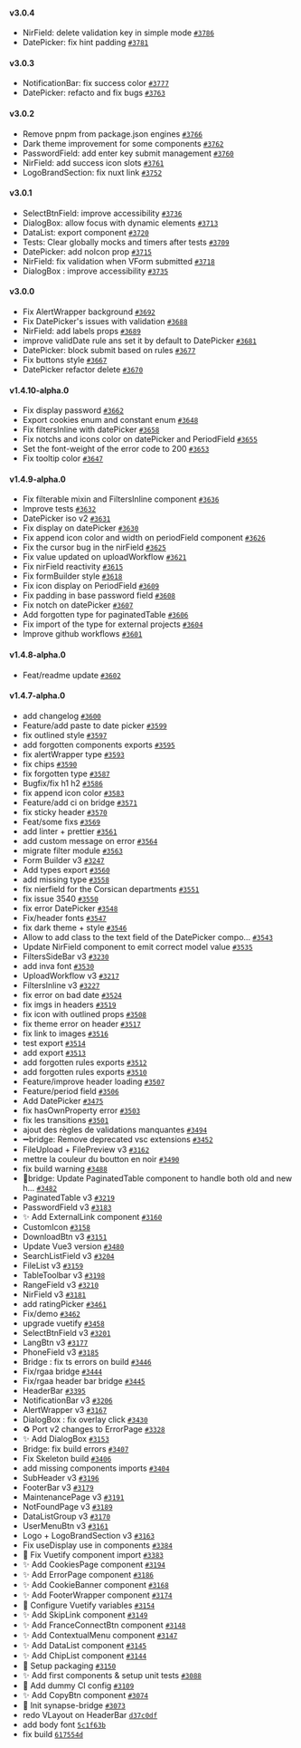 #### v3.0.4

- NirField: delete validation key in simple mode [`#3786`](https://github.com/assurance-maladie-digital/design-system/pull/3786)
- DatePicker: fix hint padding [`#3781`](https://github.com/assurance-maladie-digital/design-system/pull/3781)

#### v3.0.3

- NotificationBar: fix success color [`#3777`](https://github.com/assurance-maladie-digital/design-system/pull/3777)
- DatePicker: refacto and fix bugs [`#3763`](https://github.com/assurance-maladie-digital/design-system/pull/3763)

#### v3.0.2

-   Remove pnpm from package.json engines [`#3766`](https://github.com/assurance-maladie-digital/design-system/pull/3766)
-   Dark theme improvement for some components [`#3762`](https://github.com/assurance-maladie-digital/design-system/pull/3762)
-   PasswordField: add enter key submit management [`#3760`](https://github.com/assurance-maladie-digital/design-system/pull/3760)
-   NirField: add success icon slots [`#3761`](https://github.com/assurance-maladie-digital/design-system/pull/3761)
-   LogoBrandSection: fix nuxt link [`#3752`](https://github.com/assurance-maladie-digital/design-system/pull/3752)

#### v3.0.1

-   SelectBtnField: improve accessibility [`#3736`](https://github.com/assurance-maladie-digital/design-system/pull/3736)
-   DialogBox: allow focus with dynamic elements [`#3713`](https://github.com/assurance-maladie-digital/design-system/pull/3713)
-   DataList: export component [`#3720`](https://github.com/assurance-maladie-digital/design-system/pull/3720)
-   Tests: Clear globally mocks and timers after tests [`#3709`](https://github.com/assurance-maladie-digital/design-system/pull/3709)
-   DatePicker: add noIcon prop [`#3715`](https://github.com/assurance-maladie-digital/design-system/pull/3715)
-   NirField: fix validation when VForm submitted [`#3718`](https://github.com/assurance-maladie-digital/design-system/pull/3718)
-   DialogBox : improve accessibility [`#3735`](https://github.com/assurance-maladie-digital/design-system/pull/3735)

#### v3.0.0

-   Fix AlertWrapper background [`#3692`](https://github.com/assurance-maladie-digital/design-system/pull/3692)
-   Fix DatePicker's issues with validation [`#3688`](https://github.com/assurance-maladie-digital/design-system/pull/3688)
-   NirField: add labels props [`#3689`](https://github.com/assurance-maladie-digital/design-system/pull/3689)
-   improve validDate rule ans set it by default to DatePicker [`#3681`](https://github.com/assurance-maladie-digital/design-system/pull/3681)
-   DatePicker: block submit based on rules [`#3677`](https://github.com/assurance-maladie-digital/design-system/pull/3677)
-   Fix buttons style [`#3667`](https://github.com/assurance-maladie-digital/design-system/pull/3667)
-   DatePicker refactor delete [`#3670`](https://github.com/assurance-maladie-digital/design-system/pull/3670)

#### v1.4.10-alpha.0

-   Fix display password [`#3662`](https://github.com/assurance-maladie-digital/design-system/pull/3662)
-   Export cookies enum and constant enum [`#3648`](https://github.com/assurance-maladie-digital/design-system/pull/3648)
-   Fix filtersInline with datePicker [`#3658`](https://github.com/assurance-maladie-digital/design-system/pull/3658)
-   Fix notchs and icons color on datePicker and PeriodField [`#3655`](https://github.com/assurance-maladie-digital/design-system/pull/3655)
-   Set the font-weight of the error code to 200 [`#3653`](https://github.com/assurance-maladie-digital/design-system/pull/3653)
-   Fix tooltip color [`#3647`](https://github.com/assurance-maladie-digital/design-system/pull/3647)

#### v1.4.9-alpha.0

-   Fix filterable mixin and FiltersInline component [`#3636`](https://github.com/assurance-maladie-digital/design-system/pull/3636)
-   Improve tests [`#3632`](https://github.com/assurance-maladie-digital/design-system/pull/3632)
-   DatePicker iso v2 [`#3631`](https://github.com/assurance-maladie-digital/design-system/pull/3631)
-   Fix display on datePicker [`#3630`](https://github.com/assurance-maladie-digital/design-system/pull/3630)
-   Fix append icon color and width on periodField component [`#3626`](https://github.com/assurance-maladie-digital/design-system/pull/3626)
-   Fix the cursor bug in the nirField [`#3625`](https://github.com/assurance-maladie-digital/design-system/pull/3625)
-   Fix value updated on uploadWorkflow [`#3621`](https://github.com/assurance-maladie-digital/design-system/pull/3621)
-   Fix nirField reactivity [`#3615`](https://github.com/assurance-maladie-digital/design-system/pull/3615)
-   Fix formBuilder style [`#3618`](https://github.com/assurance-maladie-digital/design-system/pull/3618)
-   Fix icon display on PeriodField [`#3609`](https://github.com/assurance-maladie-digital/design-system/pull/3609)
-   Fix padding in base password field [`#3608`](https://github.com/assurance-maladie-digital/design-system/pull/3608)
-   Fix notch on datePicker [`#3607`](https://github.com/assurance-maladie-digital/design-system/pull/3607)
-   Add forgotten type for paginatedTable [`#3606`](https://github.com/assurance-maladie-digital/design-system/pull/3606)
-   Fix import of the type for external projects [`#3604`](https://github.com/assurance-maladie-digital/design-system/pull/3604)
-   Improve github workflows [`#3601`](https://github.com/assurance-maladie-digital/design-system/pull/3601)

#### v1.4.8-alpha.0

-   Feat/readme update [`#3602`](https://github.com/assurance-maladie-digital/design-system/pull/3602)

#### v1.4.7-alpha.0

-   add changelog [`#3600`](https://github.com/assurance-maladie-digital/design-system/pull/3600)
-   Feature/add paste to date picker [`#3599`](https://github.com/assurance-maladie-digital/design-system/pull/3599)
-   fix outlined style [`#3597`](https://github.com/assurance-maladie-digital/design-system/pull/3597)
-   add forgotten components exports [`#3595`](https://github.com/assurance-maladie-digital/design-system/pull/3595)
-   fix alertWrapper type [`#3593`](https://github.com/assurance-maladie-digital/design-system/pull/3593)
-   fix chips [`#3590`](https://github.com/assurance-maladie-digital/design-system/pull/3590)
-   fix forgotten type [`#3587`](https://github.com/assurance-maladie-digital/design-system/pull/3587)
-   Bugfix/fix h1 h2 [`#3586`](https://github.com/assurance-maladie-digital/design-system/pull/3586)
-   fix append icon color [`#3583`](https://github.com/assurance-maladie-digital/design-system/pull/3583)
-   Feature/add ci on bridge [`#3571`](https://github.com/assurance-maladie-digital/design-system/pull/3571)
-   fix sticky header [`#3570`](https://github.com/assurance-maladie-digital/design-system/pull/3570)
-   Feat/some fixs [`#3569`](https://github.com/assurance-maladie-digital/design-system/pull/3569)
-   add linter + prettier [`#3561`](https://github.com/assurance-maladie-digital/design-system/pull/3561)
-   add custom message on error [`#3564`](https://github.com/assurance-maladie-digital/design-system/pull/3564)
-   migrate filter module [`#3563`](https://github.com/assurance-maladie-digital/design-system/pull/3563)
-   Form Builder v3 [`#3247`](https://github.com/assurance-maladie-digital/design-system/pull/3247)
-   Add types export [`#3560`](https://github.com/assurance-maladie-digital/design-system/pull/3560)
-   add missing type [`#3558`](https://github.com/assurance-maladie-digital/design-system/pull/3558)
-   fix nierfield for the Corsican departments [`#3551`](https://github.com/assurance-maladie-digital/design-system/pull/3551)
-   fix issue 3540 [`#3550`](https://github.com/assurance-maladie-digital/design-system/pull/3550)
-   fix error DatePicker [`#3548`](https://github.com/assurance-maladie-digital/design-system/pull/3548)
-   Fix/header fonts [`#3547`](https://github.com/assurance-maladie-digital/design-system/pull/3547)
-   fix dark theme + style [`#3546`](https://github.com/assurance-maladie-digital/design-system/pull/3546)
-   Allow to add class to the text field of the DatePicker compo… [`#3543`](https://github.com/assurance-maladie-digital/design-system/pull/3543)
-   Update NirField component to emit correct model value [`#3535`](https://github.com/assurance-maladie-digital/design-system/pull/3535)
-   FiltersSideBar v3 [`#3230`](https://github.com/assurance-maladie-digital/design-system/pull/3230)
-   add inva font [`#3530`](https://github.com/assurance-maladie-digital/design-system/pull/3530)
-   UploadWorkflow v3 [`#3217`](https://github.com/assurance-maladie-digital/design-system/pull/3217)
-   FiltersInline v3 [`#3227`](https://github.com/assurance-maladie-digital/design-system/pull/3227)
-   fix error on bad date [`#3524`](https://github.com/assurance-maladie-digital/design-system/pull/3524)
-   fix imgs in headers [`#3519`](https://github.com/assurance-maladie-digital/design-system/pull/3519)
-   fix icon with outlined props [`#3508`](https://github.com/assurance-maladie-digital/design-system/pull/3508)
-   fix theme error on header [`#3517`](https://github.com/assurance-maladie-digital/design-system/pull/3517)
-   fix link to images [`#3516`](https://github.com/assurance-maladie-digital/design-system/pull/3516)
-   test export [`#3514`](https://github.com/assurance-maladie-digital/design-system/pull/3514)
-   add export [`#3513`](https://github.com/assurance-maladie-digital/design-system/pull/3513)
-   add forgotten rules exports [`#3512`](https://github.com/assurance-maladie-digital/design-system/pull/3512)
-   add forgotten rules exports [`#3510`](https://github.com/assurance-maladie-digital/design-system/pull/3510)
-   Feature/improve header loading [`#3507`](https://github.com/assurance-maladie-digital/design-system/pull/3507)
-   Feature/period field [`#3506`](https://github.com/assurance-maladie-digital/design-system/pull/3506)
-   Add DatePicker [`#3475`](https://github.com/assurance-maladie-digital/design-system/pull/3475)
-   fix hasOwnProperty error [`#3503`](https://github.com/assurance-maladie-digital/design-system/pull/3503)
-   fix les transitions [`#3501`](https://github.com/assurance-maladie-digital/design-system/pull/3501)
-   ajout des règles de validations manquantes [`#3494`](https://github.com/assurance-maladie-digital/design-system/pull/3494)
-   ➖bridge: Remove deprecated vsc extensions [`#3452`](https://github.com/assurance-maladie-digital/design-system/pull/3452)
-   FileUpload + FilePreview v3 [`#3162`](https://github.com/assurance-maladie-digital/design-system/pull/3162)
-   mettre la couleur du boutton en noir [`#3490`](https://github.com/assurance-maladie-digital/design-system/pull/3490)
-   fix build warning [`#3488`](https://github.com/assurance-maladie-digital/design-system/pull/3488)
-   🐛bridge: Update PaginatedTable component to handle both old and new h… [`#3482`](https://github.com/assurance-maladie-digital/design-system/pull/3482)
-   PaginatedTable v3 [`#3219`](https://github.com/assurance-maladie-digital/design-system/pull/3219)
-   PasswordField v3 [`#3183`](https://github.com/assurance-maladie-digital/design-system/pull/3183)
-   ✨ Add ExternalLink component [`#3160`](https://github.com/assurance-maladie-digital/design-system/pull/3160)
-   CustomIcon [`#3158`](https://github.com/assurance-maladie-digital/design-system/pull/3158)
-   DownloadBtn v3 [`#3151`](https://github.com/assurance-maladie-digital/design-system/pull/3151)
-   Update Vue3 version [`#3480`](https://github.com/assurance-maladie-digital/design-system/pull/3480)
-   SearchListField v3 [`#3204`](https://github.com/assurance-maladie-digital/design-system/pull/3204)
-   FileList v3 [`#3159`](https://github.com/assurance-maladie-digital/design-system/pull/3159)
-   TableToolbar v3 [`#3198`](https://github.com/assurance-maladie-digital/design-system/pull/3198)
-   RangeField v3 [`#3210`](https://github.com/assurance-maladie-digital/design-system/pull/3210)
-   NirField v3 [`#3181`](https://github.com/assurance-maladie-digital/design-system/pull/3181)
-   add ratingPicker [`#3461`](https://github.com/assurance-maladie-digital/design-system/pull/3461)
-   Fix/demo [`#3462`](https://github.com/assurance-maladie-digital/design-system/pull/3462)
-   upgrade vuetify [`#3458`](https://github.com/assurance-maladie-digital/design-system/pull/3458)
-   SelectBtnField v3 [`#3201`](https://github.com/assurance-maladie-digital/design-system/pull/3201)
-   LangBtn v3 [`#3177`](https://github.com/assurance-maladie-digital/design-system/pull/3177)
-   PhoneField v3 [`#3185`](https://github.com/assurance-maladie-digital/design-system/pull/3185)
-   Bridge : fix ts errors on build [`#3446`](https://github.com/assurance-maladie-digital/design-system/pull/3446)
-   Fix/rgaa bridge [`#3444`](https://github.com/assurance-maladie-digital/design-system/pull/3444)
-   Fix/rgaa header bar bridge [`#3445`](https://github.com/assurance-maladie-digital/design-system/pull/3445)
-   HeaderBar [`#3395`](https://github.com/assurance-maladie-digital/design-system/pull/3395)
-   NotificationBar v3 [`#3206`](https://github.com/assurance-maladie-digital/design-system/pull/3206)
-   AlertWrapper v3 [`#3167`](https://github.com/assurance-maladie-digital/design-system/pull/3167)
-   DialogBox : fix overlay click [`#3430`](https://github.com/assurance-maladie-digital/design-system/pull/3430)
-   ♻️ Port v2 changes to ErrorPage [`#3328`](https://github.com/assurance-maladie-digital/design-system/pull/3328)
-   ✨ Add DialogBox [`#3153`](https://github.com/assurance-maladie-digital/design-system/pull/3153)
-   Bridge: fix build errors [`#3407`](https://github.com/assurance-maladie-digital/design-system/pull/3407)
-   Fix Skeleton build [`#3406`](https://github.com/assurance-maladie-digital/design-system/pull/3406)
-   add missing components imports [`#3404`](https://github.com/assurance-maladie-digital/design-system/pull/3404)
-   SubHeader v3 [`#3196`](https://github.com/assurance-maladie-digital/design-system/pull/3196)
-   FooterBar v3 [`#3179`](https://github.com/assurance-maladie-digital/design-system/pull/3179)
-   MaintenancePage v3 [`#3191`](https://github.com/assurance-maladie-digital/design-system/pull/3191)
-   NotFoundPage v3 [`#3189`](https://github.com/assurance-maladie-digital/design-system/pull/3189)
-   DataListGroup v3 [`#3170`](https://github.com/assurance-maladie-digital/design-system/pull/3170)
-   UserMenuBtn v3 [`#3161`](https://github.com/assurance-maladie-digital/design-system/pull/3161)
-   Logo + LogoBrandSection v3 [`#3163`](https://github.com/assurance-maladie-digital/design-system/pull/3163)
-   Fix useDisplay use in components [`#3384`](https://github.com/assurance-maladie-digital/design-system/pull/3384)
-   🐛 Fix Vuetify component import [`#3383`](https://github.com/assurance-maladie-digital/design-system/pull/3383)
-   ✨ Add CookiesPage component [`#3194`](https://github.com/assurance-maladie-digital/design-system/pull/3194)
-   ✨ Add ErrorPage component [`#3186`](https://github.com/assurance-maladie-digital/design-system/pull/3186)
-   ✨ Add CookieBanner component [`#3168`](https://github.com/assurance-maladie-digital/design-system/pull/3168)
-   ✨ Add FooterWrapper component [`#3174`](https://github.com/assurance-maladie-digital/design-system/pull/3174)
-   💄 Configure Vuetify variables [`#3154`](https://github.com/assurance-maladie-digital/design-system/pull/3154)
-   ✨ Add SkipLink component [`#3149`](https://github.com/assurance-maladie-digital/design-system/pull/3149)
-   ✨ Add FranceConnectBtn component [`#3148`](https://github.com/assurance-maladie-digital/design-system/pull/3148)
-   ✨ Add ContextualMenu component [`#3147`](https://github.com/assurance-maladie-digital/design-system/pull/3147)
-   ✨ Add DataList component [`#3145`](https://github.com/assurance-maladie-digital/design-system/pull/3145)
-   ✨ Add ChipList component [`#3144`](https://github.com/assurance-maladie-digital/design-system/pull/3144)
-   🔧 Setup packaging [`#3150`](https://github.com/assurance-maladie-digital/design-system/pull/3150)
-   ✨ Add first components & setup unit tests [`#3088`](https://github.com/assurance-maladie-digital/design-system/pull/3088)
-   🔧 Add dummy CI config [`#3109`](https://github.com/assurance-maladie-digital/design-system/pull/3109)
-   ✨ Add CopyBtn component [`#3074`](https://github.com/assurance-maladie-digital/design-system/pull/3074)
-   🎉 Init synapse-bridge [`#3073`](https://github.com/assurance-maladie-digital/design-system/pull/3073)
-   redo VLayout on HeaderBar [`d37c0df`](https://github.com/assurance-maladie-digital/design-system/commit/d37c0df1b03e8c602d6f751d5338c58c73cb0da1)
-   add body font [`5c1f63b`](https://github.com/assurance-maladie-digital/design-system/commit/5c1f63b42297113094ba009936dabaeac27378b5)
-   fix build [`617554d`](https://github.com/assurance-maladie-digital/design-system/commit/617554dc6c984302353db0f1e2b1ea205dc4c7a7)
